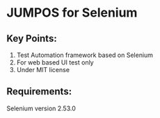 # JUMPOS for Selenium 

## Key Points:
1. Test Automation framework based on Selenium
2. For web based UI test only
2. Under MIT license

## Requirements:
Selenium version 2.53.0
